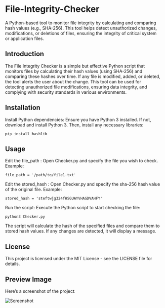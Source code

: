 # File-Integrity-Checker
A Python-based tool to monitor file integrity by calculating and comparing hash values (e.g., SHA-256). This tool helps detect unauthorized changes, modifications, or deletions of files, ensuring the integrity of critical system or application files.

## Introduction
The File Integrity Checker is a simple but effective Python script that monitors files by calculating their hash values (using SHA-256) and comparing these hashes over time. If any file is modified, added, or deleted, the tool alerts the user about the change. This tool can be used for detecting unauthorized file modifications, ensuring data integrity, and complying with security standards in various environments.

## Installation

Install Python dependencies: Ensure you have Python 3 installed. If not, download and install Python 3.
Then, install any necessary libraries:

    pip install hashlib
    
## Usage
Edit the file_path : Open Checker.py and specify the file you wish to check. Example:

    file_path = '/path/to/file1.txt'

Edit the stored_hash :  Open Checker.py and specify the sha-256 hash value of the original file. Example:

    stored_hash = 'steftwjg324fHSGUAYVHAGDVAHFY'
Run the script: Execute the Python script to start checking the file:

    python3 Checker.py
    
The script will calculate the hash of the specified files and compare them to stored hash values. If any changes are detected, it will display a message.

## License
This project is licensed under the MIT License - see the LICENSE file for details.

## Preview Image

Here’s a screenshot of the project:

![Screenshot](Screenshot.png.png)
